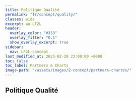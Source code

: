 ```yaml
---
title: Politique Qualité 
permalink: "fr/concept/quality/"
classes: wide
excerpt: au LF2L
header:
  overlay_color: "#333"
  overlay_filter: "0.1"
  show_overlay_excerpt: true
sidebar:
  nav: LF2L-concept
last_modified_at: 2023-02-20 23:00:00 +0000
toc: false
toc_label: Partners & Charts
image-path: "/assets/images/2-concept/partners-chartes/"
---
```


## Politique Qualité


<object data="../../../assets/quality/2023-02-21-quality-lf2l.pdf" width="1000" height="1000" type='application/pdf'></object>




